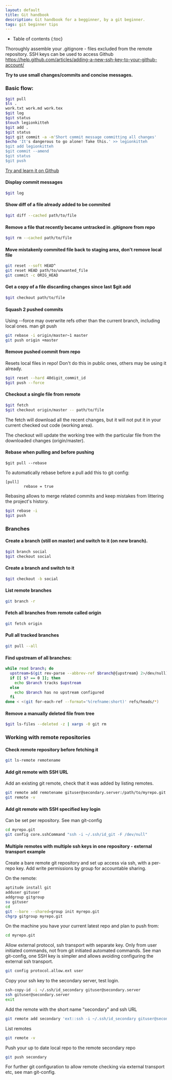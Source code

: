 ```yaml
---
layout: default
title: Git handbook
description: Git handbook for a begginner, by a git beginner.
tags: git beginner tips
---
```


* Table of contents
{:toc}

Thoroughly assemble your .gitignore - files excluded from the remote repository.
SSH keys can be used to access Github <https://help.github.com/articles/adding-a-new-ssh-key-to-your-github-account/>

**Try to use small changes/commits and concise messages.**

### Basic flow:

```sh
$git pull
$ls .
work.txt work.md work.tex
$git log
$git status
$touch legionkitteh
$git add .
$git status
$git git commit -a -m'Short commit message committing all changes'
$echo 'It's dangerous to go alone! Take this.' >> legionkitteh
$git add legionkitteh
$git commit --amend
$git status
$git push
```

[Try and learn it on Github](https://try.github.io/levels/1/challenges/1)

#### Display commit messages

```sh
$git log
```

#### Show diff of a file already added to be commited

```sh
$git diff --cached path/to/file
```

#### Remove a file that recently became untracked in .gitignore from repo

```sh
$git rm --cached path/to/file
```

#### Move mistakenly commited file back to staging area, don't remove local file

```sh
git reset --soft HEAD^
git reset HEAD path/to/unwanted_file
git commit -c ORIG_HEAD
```

#### Get a copy of a file discarding changes since last $git add

```sh
$git checkout path/to/file
```

#### Squash 2 pushed commits

Using --force may overwrite refs other than the current branch, including local ones. man git push

```sh
git rebase -i origin/master~1 master
git push origin +master
```

#### Remove pushed commit from repo 

Resets local files in repo!
Don't do this in public ones, others may be using it already.

```sh
$git reset --hard 40digit_commit_id
$git push --force
```

#### Checkout a single file from remote

```sh
$git fetch
$git checkout origin/master -- path/to/file
```

The fetch will download all the recent changes, but it will not put it in your current checked out code (working area).

The checkout will update the working tree with the particular file from the downloaded changes (origin/master).

#### Rebase when pulling and before pushing

```
$git pull --rebase
```

To automatically rebase before a pull add this to git config:

```
[pull]
        rebase = true
```

Rebasing allows to merge related commits and keep mistakes from littering the project's history.

```sh
$git rebase -i
$git push
```

### Branches

#### Create a branch (still on master) and switch to it (on new branch).

```sh
$git branch social
$git checkout social
```

#### Create a branch and switch to it

```sh
$git checkout -b social
```

#### List remote branches

```sh
git branch -r
```

#### Fetch all branches from remote called origin

```sh
git fetch origin
```

#### Pull all tracked branches

```sh
git pull --all
```

#### Find upstream of all branches:

```sh
while read branch; do
  upstream=$(git rev-parse --abbrev-ref $branch@{upstream} 2>/dev/null)
  if [[ $? == 0 ]]; then
    echo $branch tracks $upstream
  else
    echo $branch has no upstream configured
  fi
done < <(git for-each-ref --format='%(refname:short)' refs/heads/*)
```

#### Remove a manually deleted file from tree

```sh
$git ls-files --deleted -z | xargs -0 git rm
```

### Working with remote repositories

#### Check remote repository before fetching it

```sh
git ls-remote remotename
```

#### Add git remote with SSH URL

Add an existing git remote, check that it was added by listing remotes.
```sh
git remote add remotename gituser@secondary.server:/path/to/myrepo.git 
git remote -v
```

#### Add git remote with SSH specified key login

Can be set per repository. See man git-config

```sh
cd myrepo.git
git config core.sshCommand "ssh -i ~/.ssh/id_git -F /dev/null"
```

#### Multiple remotes with multiple ssh keys in one repository - external transport example

Create a bare remote git repository and set up access via ssh, with a per-repo key.
Add write permissions by group for accountable sharing.

On the remote:
```sh
aptitude install git
adduser gituser
addgroup gitgroup
su gituser
cd
git --bare --shared=group init myrepo.git
chgrp gitgroup myrepo.git
```

On the machine you have your current latest repo and plan to push from:
```sh
cd myrepo.git
```
Allow external protocol, ssh transport with separate key.
Only from user initiated commands, not from git initiated automated commands.
See man git-config, one SSH key is simpler and allows avoiding configuring
the external ssh transport.
```sh
git config protocol.allow.ext user
```
Copy your ssh key to the secondary server, test login.
```sh
ssh-copy-id -i ~/.ssh/id_secondary gituser@secondary.server 
ssh gituser@secondary.server
exit
```
Add the remote with the short name "secondary" and ssh URL
```sh
git remote add secondary 'ext::ssh -i ~/.ssh/id_secondary gituser@secondary.server %S /home/gituser/myrepo.git'
```
List remotes
```sh
git remote -v
```
Push your up to date local repo to the remote secondary repo
```sh
git push secondary
```
For further git configuration to allow remote checking via external transport etc, see man git-config.

